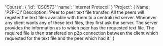'Course': {
	'id': 'CSC573'
	'name': 'Internet Protocol'
}
'Project': {
	Name: 'P2P-CI'
	Description: 'Peer to peer text file transfer. All the peers will register the text files available with them to a centralized server. Whenever any client wants any of these text files, they first ask the server. The server provides the information as to which peer has the requested text file. The required file is then transfered on p2p connection between the client which requested for the text file and the peer which had it.'
}
